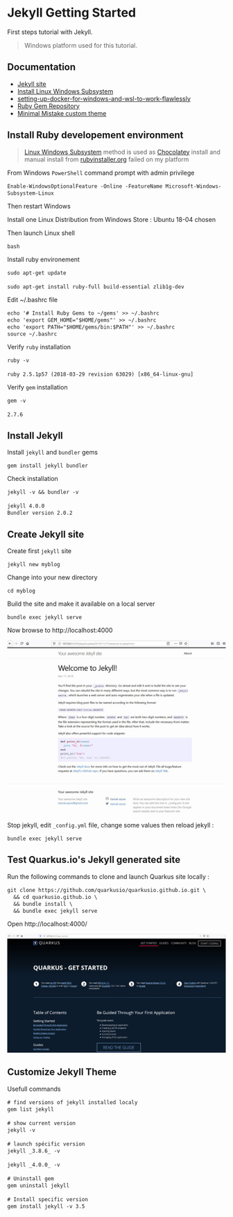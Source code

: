# Jekyll Getting Started
First steps tutorial with Jekyll.

> Windows platform used for this tutorial.

## Documentation

- [Jekyll site](https://jekyllrb.com)
- [Install Linux Windows Subsystem](https://docs.microsoft.com/fr-fr/windows/wsl/install-win10)
- [setting-up-docker-for-windows-and-wsl-to-work-flawlessly](https://nickjanetakis.com/blog/setting-up-docker-for-windows-and-wsl-to-work-flawlessly)
- [Ruby Gem Repository](https://rubygems.org)
- [Minimal Mistake custom theme](https://mmistakes.github.io/minimal-mistakes/docs/navigation/)

## Install Ruby developement environment

> [Linux Windows Subsystem](https://docs.microsoft.com/fr-fr/windows/wsl/install-win10) method is used as [Chocolatey](https://chocolatey.org) install and manual install from [rubyinstaller.org](https://rubyinstaller.org/downloads/) failed on my platform

From Windows `PowerShell` command prompt with admin privilege

    Enable-WindowsOptionalFeature -Online -FeatureName Microsoft-Windows-Subsystem-Linux

Then restart Windows

Install one Linux Distribution from Windows Store : Ubuntu 18-04 chosen

Then launch Linux shell

    bash

Install ruby environement

    sudo apt-get update

    sudo apt-get install ruby-full build-essential zlib1g-dev

Edit ~/.bashrc file

    echo '# Install Ruby Gems to ~/gems' >> ~/.bashrc
    echo 'export GEM_HOME="$HOME/gems"' >> ~/.bashrc
    echo 'export PATH="$HOME/gems/bin:$PATH"' >> ~/.bashrc
    source ~/.bashrc

Verify `ruby` installation

    ruby -v
    
    ruby 2.5.1p57 (2018-03-29 revision 63029) [x86_64-linux-gnu]

Verify `gem` installation

    gem -v
    
    2.7.6

## Install Jekyll

Install `jekyll` and `bundler` gems

    gem install jekyll bundler

Check installation

    jekyll -v && bundler -v
        
    jekyll 4.0.0
    Bundler version 2.0.2

## Create Jekyll site

Create first `jekyll` site

    jekyll new myblog

Change into your new directory
    
    cd myblog

Build the site and make it available on a local server

    bundle exec jekyll serve

Now browse to http://localhost:4000

![Jekyll site](images/jekyll-site.jpg)

Stop jekyll, edit `_config.yml` file, change some values then reload jekyll :

    bundle exec jekyll serve


## Test Quarkus.io's Jekyll generated site

Run the following commands to clone and launch Quarkus site locally :

    git clone https://github.com/quarkusio/quarkusio.github.io.git \
      && cd quarkusio.github.io \
      && bundle install \
      && bundle exec jekyll serve

Open http://localhost:4000/

![Quarkus site](images/quarkus-site.jpg)

## Customize Jekyll Theme

Usefull commands

    # find versions of jekyll installed localy
    gem list jekyll

    # show current version
    jekyll -v

    # launch spécific version
    jekyll _3.8.6_ -v

    jekyll _4.0.0_ -v

    # Uninstall gem
    gem uninstall jekyll

    # Install specific version
    gem install jekyll -v 3.5
